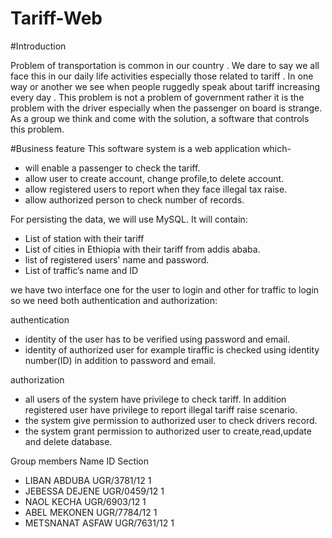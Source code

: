 # Tariff-Web

#Introduction

Problem of transportation is common in our country . We dare to say we all face this in our daily life activities especially those related to tariff . In one way or another we see when people ruggedly speak about tariff increasing every day . This problem is not a problem of government rather it is the problem with the driver especially when the passenger on board is strange. As a group we think and come with the solution, a software that controls this problem.

#Business feature
This software system is a web application which-
-	will enable a passenger to check the tariff. 
-	allow user to create account, change profile,to delete account.
-	allow registered users to report when they face illegal tax raise. 
-	allow authorized person to check number of records.

For persisting the data, we will use MySQL. It will contain:
-	List of station with their tariff
-	List of cities in Ethiopia with their tariff from addis ababa.
-	list of registered users' name and password.
-	List of traffic’s name and ID

we have two interface one for the user to login and other for traffic to login so we need both authentication and authorization:

authentication
- identity of the user has to be verified using password and email.
- identity of authorized user for example tiraffic is checked using identity number(ID) in addition to password and email.
              
authorization
- all users of the system have privilege to check tariff. In addition registered user have privilege to report illegal tariff raise scenario.
- the system give permission to authorized user to check drivers record.
- the system grant permission to authorized user to create,read,update and delete database.


Group members
   Name                       ID                  Section
- LIBAN ABDUBA              UGR/3781/12             1
- JEBESSA DEJENE            UGR/0459/12             1
- NAOL KECHA                UGR/6903/12             1
- ABEL MEKONEN              UGR/7784/12             1
- METSNANAT ASFAW           UGR/7631/12             1
